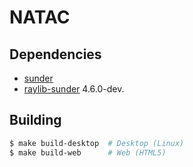 NATAC
=====

## Dependencies
+ [sunder](https://github.com/ashn-dot-dev/sunder)
+ [raylib-sunder](https://github.com/ashn-dot-dev/raylib-sunder) 4.6.0-dev.

## Building
```sh
$ make build-desktop  # Desktop (Linux)
$ make build-web      # Web (HTML5)
```

